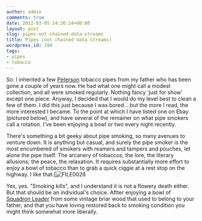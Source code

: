 ```yaml
---
author: admin
comments: true
date: 2012-03-05 14:26:14+00:00
layout: post
slug: pipes-not-chained-data-streams
title: Pipes (not chained data streams)
wordpress_id: 194
tags:
- pipes
- tobacco
---
```


So. I inherited a few [Peterson](http://www.peterson.ie/pipes/) tobacco pipes from my father who has been gone a couple of years now. He had what one might call a modest collection, and all were smoked regularly. Nothing fancy 'just for show' except one piece. Anyway, I decided that I would do my level best to clean a few of them. I did this just because I was bored... but the more I read, the more interested I became. To the point at which I have listed one on Ebay (pictured below), and have several of the remainer on what pipe smokers call a rotation. I've been enjoying a bowl or two every night recently.

There's something a bit geeky about pipe smoking, so many avenues to venture down. It is anything but casual, and surely the pipe smoker is the most encumbered of smokers with reamers and tampers and pouches, let alone the pipe itself. The arcanery of tobaccos, the lore, the literary allusions; the peace, the relaxation. It requires substantially more effort to enjoy a bowl of tobacco than to grab a quick ciggie at a rest stop on the highway. I like that.[![FILE0028](/wp-uploadsFILE0026.png)

Yes, yes. "Smoking kills", and I understand it is not a flowery death either. But that should be an individual's choice. Aftter enjoying a bowl of [Squadron Leader](http://tobaccoreviews.com/blend_detail.cfm?ALPHA=S&TID=1040) from some vintage briar wood that used to belong to your father, and that you have loving restored back to smoking condition you might think somewhat more liberally.
